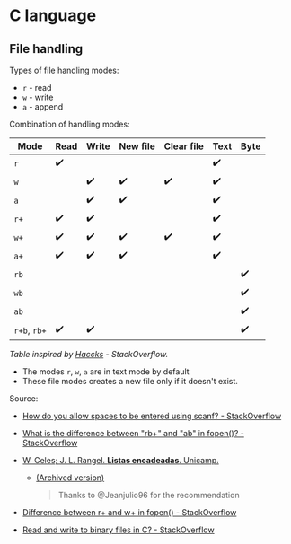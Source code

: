 # C language

## File handling

Types of file handling modes:

* `r` - read
* `w` - write
* `a`  - append

Combination of handling modes:

| Mode         | Read               | Write              | New file           | Clear file         | Text               | Byte               |
| ------------ | ------------------ | ------------------ | ------------------ | ------------------ | ------------------ | ------------------ |
| `r`          | :heavy_check_mark: |                    |                    |                    | :heavy_check_mark: |                    |
| `w`          |                    | :heavy_check_mark: | :heavy_check_mark: | :heavy_check_mark: | :heavy_check_mark: |                    |
| `a`          |                    | :heavy_check_mark: | :heavy_check_mark: |                    | :heavy_check_mark: |                    |
| `r+`         | :heavy_check_mark: | :heavy_check_mark: |                    |                    | :heavy_check_mark: |                    |
| `w+`         | :heavy_check_mark: | :heavy_check_mark: | :heavy_check_mark: | :heavy_check_mark: | :heavy_check_mark: |                    |
| `a+`         | :heavy_check_mark: | :heavy_check_mark: | :heavy_check_mark: |                    | :heavy_check_mark: |                    |
| `rb`         |                    |                    |                    |                    |                    | :heavy_check_mark: |
| `wb`         |                    |                    |                    |                    |                    | :heavy_check_mark: |
| `ab`         |                    |                    |                    |                    |                    | :heavy_check_mark: |
| `r+b`, `rb+` | :heavy_check_mark: | :heavy_check_mark: |                    |                    |                    | :heavy_check_mark: |

*Table inspired by [Haccks](https://stackoverflow.com/users/2455888/haccks) - StackOverflow.*

* The modes `r`, `w`, `a` are in text mode by default
* These file modes creates a new file only if it doesn't exist.

Source:

 * [How do you allow spaces to be entered using scanf? - StackOverflow](https://stackoverflow.com/questions/1247989/how-do-you-allow-spaces-to-be-entered-using-scanf)

 * [What is the difference between "rb+" and "ab" in fopen()? - StackOverflow](https://stackoverflow.com/questions/43978465/what-is-the-difference-between-rb-and-ab-in-fopen)

 * [W. Celes; J. L. Rangel. **Listas encadeadas**. Unicamp.](https://www.ic.unicamp.br/~ra069320/PED/MC102/1s2008/Apostilas/Cap10.pdf)
    
    * [(Archived version)](https://web.archive.org/web/20220421033620/https://www.ic.unicamp.br/~ra069320/PED/MC102/1s2008/Apostilas/Cap10.pdf)
    
      > Thanks to @Jeanjulio96 for the recommendation 
    
* [Difference between r+ and w+ in fopen() - StackOverflow](https://stackoverflow.com/questions/21113919/difference-between-r-and-w-in-fopen)

* [Read and write to binary files in C? - StackOverflow](https://stackoverflow.com/questions/17598572/read-and-write-to-binary-files-in-c)